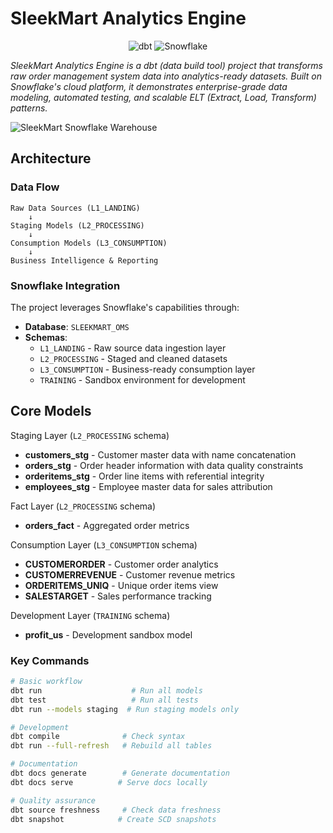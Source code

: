 # SleekMart Analytics Engine

<div align="center">

![dbt](https://img.shields.io/badge/dbt-FF694B?style=for-the-badge&logo=dbt&logoColor=white)
![Snowflake](https://img.shields.io/badge/Snowflake-29B5E8?style=for-the-badge&logo=snowflake&logoColor=white)

</div>

*SleekMart Analytics Engine is a dbt (data build tool) project that transforms raw order management system data into analytics-ready datasets. Built on Snowflake's cloud platform, it demonstrates enterprise-grade data modeling, automated testing, and scalable ELT (Extract, Load, Transform) patterns.*

![SleekMart Snowflake Warehouse](https://github.com/user-attachments/assets/ff4b8ea1-140a-4627-8438-fa885fe8a2c8)

## Architecture

### Data Flow

```
Raw Data Sources (L1_LANDING)
    ↓
Staging Models (L2_PROCESSING)
    ↓
Consumption Models (L3_CONSUMPTION)
    ↓
Business Intelligence & Reporting
```

### Snowflake Integration

The project leverages Snowflake's capabilities through:

- **Database**: `SLEEKMART_OMS`
- **Schemas**:
  - `L1_LANDING` - Raw source data ingestion layer
  - `L2_PROCESSING` - Staged and cleaned datasets
  - `L3_CONSUMPTION` - Business-ready consumption layer
  - `TRAINING` - Sandbox environment for development


## Core Models

Staging Layer (`L2_PROCESSING` schema)
  - **customers_stg** - Customer master data with name concatenation
  - **orders_stg** - Order header information with data quality constraints
  - **orderitems_stg** - Order line items with referential integrity
  - **employees_stg** - Employee master data for sales attribution

Fact Layer (`L2_PROCESSING` schema)
  - **orders_fact** - Aggregated order metrics

Consumption Layer (`L3_CONSUMPTION` schema)
  - **CUSTOMERORDER** - Customer order analytics
  - **CUSTOMERREVENUE** - Customer revenue metrics
  - **ORDERITEMS_UNIQ** - Unique order items view
  - **SALESTARGET** - Sales performance tracking

Development Layer (`TRAINING` schema)
  - **profit_us** - Development sandbox model


### Key Commands

```bash
# Basic workflow
dbt run                    # Run all models
dbt test                   # Run all tests
dbt run --models staging  # Run staging models only

# Development
dbt compile              # Check syntax
dbt run --full-refresh   # Rebuild all tables

# Documentation
dbt docs generate        # Generate documentation
dbt docs serve          # Serve docs locally

# Quality assurance
dbt source freshness     # Check data freshness
dbt snapshot            # Create SCD snapshots
```


